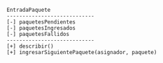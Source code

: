     EntradaPaquete
    ----------------------------
    [-] paquetesPendientes
    [-] paquetesIngresados
    [-] paquetesFallidos
    ----------------------------
    [+] describir()
    [+] ingresarSiguientePaquete(asignador, paquete)